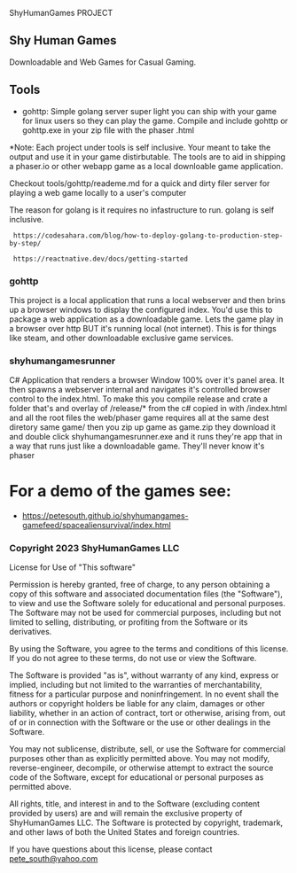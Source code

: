 
ShyHumanGames PROJECT

## Shy Human Games

Downloadable and Web Games for Casual Gaming.

## Tools

- gohttp: Simple golang server super light you can ship with your game for linux users
          so they can play the game.  Compile and include gohttp or gohttp.exe in your zip file
          with the phaser .html


*Note: Each project under tools is self inclusive.  Your meant to take the output and use it in your game distirbutable.  The tools are to aid in shipping a phaser.io or other webapp game as a local downloable game application.

Checkout tools/gohttp/reademe.md for a quick and dirty filer server for playing
a web game locally to a user's computer

The reason for golang is it requires no infastructure to run.  golang is self inclusive.

     https://codesahara.com/blog/how-to-deploy-golang-to-production-step-by-step/
     
     https://reactnative.dev/docs/getting-started

### gohttp
This project is a local application that runs a local webserver and then brins
up a browser windows to display the configured index.  You'd use this to package
a web application as a downloadable game.  Lets the game play in a browser over http
BUT it's running local (not internet).  This is for things like steam, and other downloadable exclusive game services.


### shyhumangamesrunner 
C# Application that renders a browser Window 100% over it's panel area.  It then spawns a webserver internal and navigates it's controlled browser control to the index.html.  To make this you compile release and crate a folder that's and overlay of /release/* from the c# copied in with /index.html and all the root files the web/phaser game requires all at the same dest diretory same game/   then you zip up game as game.zip  they download it and double click shyhumangamesrunner.exe and it runs they're app that in a way that runs just like a downloadable game. They'll never know it's phaser




# For a demo of the games see:

- https://petesouth.github.io/shyhumangames-gamefeed/spacealiensurvival/index.html




### Copyright 2023 ShyHumanGames LLC

License for Use of "This software"

Permission is hereby granted, free of charge, to any person obtaining a copy of this software and associated documentation files (the "Software"), to view and use the Software solely for educational and personal purposes. The Software may not be used for commercial purposes, including but not limited to selling, distributing, or profiting from the Software or its derivatives.

By using the Software, you agree to the terms and conditions of this license. If you do not agree to these terms, do not use or view the Software.

The Software is provided "as is", without warranty of any kind, express or implied, including but not limited to the warranties of merchantability, fitness for a particular purpose and noninfringement. In no event shall the authors or copyright holders be liable for any claim, damages or other liability, whether in an action of contract, tort or otherwise, arising from, out of or in connection with the Software or the use or other dealings in the Software.

You may not sublicense, distribute, sell, or use the Software for commercial purposes other than as explicitly permitted above. You may not modify, reverse-engineer, decompile, or otherwise attempt to extract the source code of the Software, except for educational or personal purposes as permitted above.

All rights, title, and interest in and to the Software (excluding content provided by users) are and will remain the exclusive property of ShyHumanGames LLC. The Software is protected by copyright, trademark, and other laws of both the United States and foreign countries.

If you have questions about this license, please contact pete_south@yahoo.com

